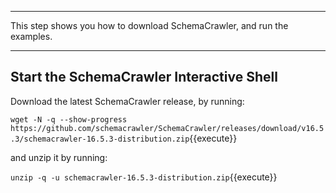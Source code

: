 -----

This step shows you how to download SchemaCrawler, and run the examples.

-----

## Start the SchemaCrawler Interactive Shell

Download the latest SchemaCrawler release, by running:

`wget -N -q --show-progress  https://github.com/schemacrawler/SchemaCrawler/releases/download/v16.5.3/schemacrawler-16.5.3-distribution.zip`{{execute}}

and unzip it by running:

`unzip -q -u schemacrawler-16.5.3-distribution.zip`{{execute}}
